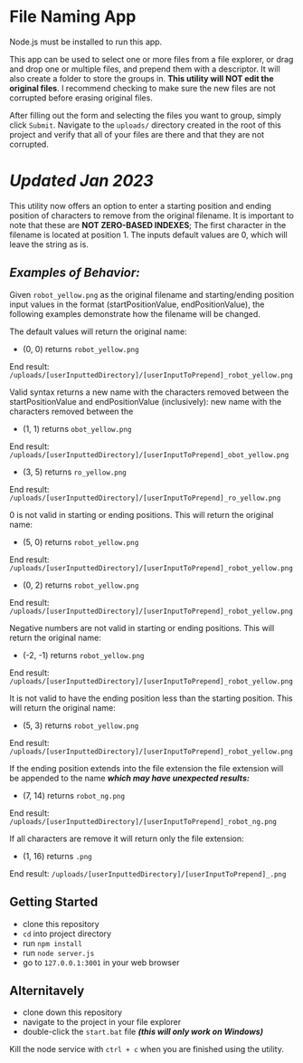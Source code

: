 # File Naming App

Node.js must be installed to run this app.

This app can be used to select one or more files from a file explorer, or drag and drop one or multiple files, and prepend them with a descriptor. It will also create a folder to store the groups in. **This utility will NOT edit the original files**. I recommend checking to make sure the new files are not corrupted before erasing original files.

After filling out the form and selecting the files you want to group, simply click `Submit`. Navigate to the `uploads/` directory created in the root of this project and verify that all of your files are there and that they are not corrupted.

# *Updated Jan 2023*

This utility now offers an option to enter a starting position and ending position of characters to remove from the original filename. It is important to note that these are **NOT ZERO-BASED INDEXES**; The first character in the filename is located at position 1. The inputs default values are 0, which will leave the string as is.

## ***Examples of Behavior:***

Given `robot_yellow.png` as the original filename and starting/ending position input values in the format (startPositionValue, endPositionValue), the following examples demonstrate how the filename will be changed.

The default values will return the original name:

  - (0, 0) returns `robot_yellow.png`

  End result: `/uploads/[userInputtedDirectory]/[userInputToPrepend]_robot_yellow.png`

Valid syntax returns a new name with the characters removed between the startPositionValue and endPositionValue (inclusively): new name with the characters removed between the

  - (1, 1) returns `obot_yellow.png`

  End result: `/uploads/[userInputtedDirectory]/[userInputToPrepend]_obot_yellow.png`

  - (3, 5) returns `ro_yellow.png`

  End result: `/uploads/[userInputtedDirectory]/[userInputToPrepend]_ro_yellow.png`

0 is not valid in starting or ending positions. This will return the original name:

  - (5, 0) returns `robot_yellow.png`

  End result: `/uploads/[userInputtedDirectory]/[userInputToPrepend]_robot_yellow.png`
  
  - (0, 2) returns `robot_yellow.png`

  End result: `/uploads/[userInputtedDirectory]/[userInputToPrepend]_robot_yellow.png`

Negative numbers are not valid in starting or ending positions. This will return the original name:

  - (-2, -1) returns `robot_yellow.png`

  End result: `/uploads/[userInputtedDirectory]/[userInputToPrepend]_robot_yellow.png`

It is not valid to have the ending position less than the starting position. This will return the original name:

  - (5, 3) returns `robot_yellow.png`

  End result: `/uploads/[userInputtedDirectory]/[userInputToPrepend]_robot_yellow.png`

If the ending position extends into the file extension the file extension will be appended to the name ***which may have unexpected results:***

  - (7, 14) returns `robot_ng.png`

  End result: `/uploads/[userInputtedDirectory]/[userInputToPrepend]_robot_ng.png`

If all characters are remove it will return only the file extension:

  - (1, 16) returns `.png`

  End result: `/uploads/[userInputtedDirectory]/[userInputToPrepend]_.png`

## Getting Started

  - clone this repository
  - `cd` into project directory
  - run `npm install`
  - run `node server.js`
  - go to `127.0.0.1:3001` in your web browser

## Alternitavely

  - clone down this repository
  - navigate to the project in your file explorer
  - double-click the `start.bat` file ***(this will only work on Windows)***

Kill the node service with `ctrl + c` when you are finished using the utility.